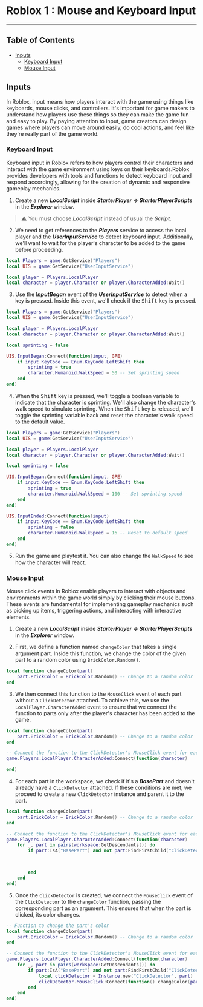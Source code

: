 <link rel="stylesheet" type="text/css" href="styles.css" />

# Roblox  1 : Mouse and Keyboard Input  <!-- omit from toc -->

<hr>    


## Table of Contents <!-- omit from toc -->
- [Inputs](#inputs)
  - [Keyboard Input](#keyboard-input)
  - [Mouse Input](#mouse-input)


## Inputs

In Roblox, input means how players interact with the game using things like keyboards, mouse clicks, and controllers. It's important for game makers to understand how players use these things so they can make the game fun and easy to play. By paying attention to input, game creators can design games where players can move around easily, do cool actions, and feel like they're really part of the game world.

### Keyboard Input

Keyboard input in Roblox refers to how players control their characters and interact with the game environment using keys on their keyboards.Roblox provides developers with tools and functions to detect keyboard input and respond accordingly, allowing for the creation of dynamic and responsive gameplay mechanics. 

1. Create a new ***LocalScript*** inside ***StarterPlayer -> StarterPlayerScripts*** in the ***Explorer*** window.

> ⚠️ You must choose ***LocalScript*** instead of usual the ***Script***.

2. We need to get references to the ***Players*** service to access the local player and the ***UserInputService*** to detect keyboard input. Additionally, we'll want to wait for the player's character to be added to the game before proceeding.

```Lua
local Players = game:GetService("Players")
local UIS = game:GetService("UserInputService")

local player = Players.LocalPlayer
local character = player.Character or player.CharacterAdded:Wait()
```
3. Use the **I*nputBegan*** event of the ***UserInputService*** to detect when a key is pressed. Inside this event, we'll check if the <kbd>Shift</kbd> key is pressed.

```Lua
local Players = game:GetService("Players")
local UIS = game:GetService("UserInputService")

local player = Players.LocalPlayer
local character = player.Character or player.CharacterAdded:Wait()

local sprinting = false

UIS.InputBegan:Connect(function(input, GPE)
	if input.KeyCode == Enum.KeyCode.LeftShift then
		sprinting = true
		character.Humanoid.WalkSpeed = 50 -- Set sprinting speed
	end
end)

```

4. When the <kbd>Shift</kbd> key is pressed, we'll toggle a boolean variable to indicate that the character is sprinting. We'll also change the character's walk speed to simulate sprinting. When the <kbd> Shift</kbd>  key is released, we'll toggle the sprinting variable back and reset the character's walk speed to the default value.

```Lua
local Players = game:GetService("Players")
local UIS = game:GetService("UserInputService")

local player = Players.LocalPlayer
local character = player.Character or player.CharacterAdded:Wait()

local sprinting = false

UIS.InputBegan:Connect(function(input, GPE)
	if input.KeyCode == Enum.KeyCode.LeftShift then
		sprinting = true
		character.Humanoid.WalkSpeed = 100 -- Set sprinting speed
	end
end)

UIS.InputEnded:Connect(function(input)
	if input.KeyCode == Enum.KeyCode.LeftShift then
		sprinting = false
		character.Humanoid.WalkSpeed = 16 -- Reset to default speed
	end
end)
```

5. Run the game and playtest it. You can also change the ``WalkSpeed`` to see how the character will react.


### Mouse Input

Mouse click events in Roblox enable players to interact with objects and environments within the game world simply by clicking their mouse buttons. These events are fundamental for implementing gameplay mechanics such as picking up items, triggering actions, and interacting with interactive elements.

1. Create a new ***LocalScript*** inside ***StarterPlayer -> StarterPlayerScripts*** in the ***Explorer*** window.

2. First, we define a function named ``changeColor`` that takes a single argument part. Inside this function, we change the color of the given part to a random color using ``BrickColor.Random()``. 

```Lua
local function changeColor(part)
	part.BrickColor = BrickColor.Random() -- Change to a random color
end
```

3. We then connect this function to the ``MouseClick`` event of each part without a ``ClickDetector`` attached. To achieve this, we use the ``LocalPlayer.CharacterAdded`` event to ensure that we connect the function to parts only after the player's character has been added to the game.

```Lua
local function changeColor(part)
	part.BrickColor = BrickColor.Random() -- Change to a random color
end

-- Connect the function to the ClickDetector's MouseClick event for each part
game.Players.LocalPlayer.CharacterAdded:Connect(function(character)

end)
```

4. For each part in the workspace, we check if it's a ***BasePart*** and doesn't already have a ``ClickDetector`` attached. If these conditions are met, we proceed to create a new ``ClickDetector`` instance and parent it to the part.
 
```Lua
local function changeColor(part)
	part.BrickColor = BrickColor.Random() -- Change to a random color
end

-- Connect the function to the ClickDetector's MouseClick event for each part
game.Players.LocalPlayer.CharacterAdded:Connect(function(character)
    for _, part in pairs(workspace:GetDescendants()) do
		if part:IsA("BasePart") and not part:FindFirstChild("ClickDetector") then



        end
    end
end)
```

5. Once the ``ClickDetector`` is created, we connect the ``MouseClick`` event of the ``ClickDetector`` to the ``changeColor`` function, passing the corresponding part as an argument. This ensures that when the part is clicked, its color changes.

```Lua
-- Function to change the part's color
local function changeColor(part)
	part.BrickColor = BrickColor.Random() -- Change to a random color
end

-- Connect the function to the ClickDetector's MouseClick event for each part
game.Players.LocalPlayer.CharacterAdded:Connect(function(character)
	for _, part in pairs(workspace:GetDescendants()) do
		if part:IsA("BasePart") and not part:FindFirstChild("ClickDetector") then
			local clickDetector = Instance.new("ClickDetector", part)
			clickDetector.MouseClick:Connect(function() changeColor(part) end)
		end
	end
end)
```


